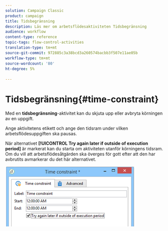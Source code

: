```yaml
---
solution: Campaign Classic
product: campaign
title: Tidsbegränsning
description: Läs mer om arbetsflödesaktiviteten Tidsbegränsning
audience: workflow
content-type: reference
topic-tags: flow-control-activities
translation-type: tm+mt
source-git-commit: 972885c3a38bcd3a260574bacbb3f507e11ae05b
workflow-type: tm+mt
source-wordcount: '80'
ht-degree: 5%

---
```



# Tidsbegränsning{#time-constraint}

Med en **tidsbegränsning**-aktivitet kan du skjuta upp eller avbryta körningen av en uppgift.

Ange aktivitetens etikett och ange den tidsram under vilken arbetsflödesuppgiften ska pausas.

När alternativet **[!UICONTROL Try again later if outside of execution period]** är markerat kan du starta om aktiviteten utanför körningens tidsram. Om du vill att arbetsflödesåtgärden ska överges för gott efter att den har avbrutits avmarkerar du det här alternativet.

![](assets/s_user_scheduled_wait.png)

